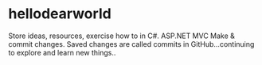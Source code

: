 # hellodearworld
Store ideas, resources, exercise how to in C#. ASP.NET MVC
Make & commit changes. Saved changes are called commits in GitHub...continuing to explore and learn new things..
